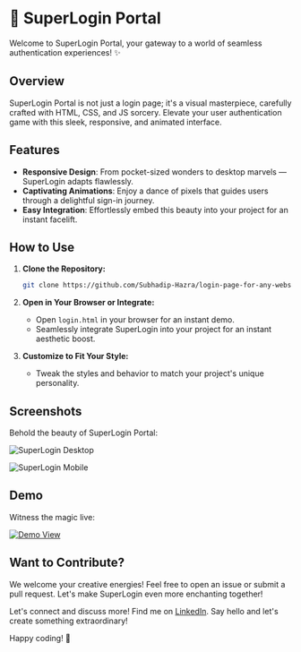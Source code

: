 # 🚀 SuperLogin Portal

Welcome to SuperLogin Portal, your gateway to a world of seamless authentication experiences! ✨

## Overview

SuperLogin Portal is not just a login page; it's a visual masterpiece, carefully crafted with HTML, CSS, and JS sorcery. Elevate your user authentication game with this sleek, responsive, and animated interface.

## Features

- **Responsive Design**: From pocket-sized wonders to desktop marvels — SuperLogin adapts flawlessly.
- **Captivating Animations**: Enjoy a dance of pixels that guides users through a delightful sign-in journey.
- **Easy Integration**: Effortlessly embed this beauty into your project for an instant facelift.

## How to Use

1. **Clone the Repository:**
   ```bash
   git clone https://github.com/Subhadip-Hazra/login-page-for-any-website.git
   ```

2. **Open in Your Browser or Integrate:**
   - Open `login.html` in your browser for an instant demo.
   - Seamlessly integrate SuperLogin into your project for an instant aesthetic boost.

3. **Customize to Fit Your Style:**
   - Tweak the styles and behavior to match your project's unique personality.

## Screenshots

Behold the beauty of SuperLogin Portal:

![SuperLogin Desktop]([https://github.com/Subhadip-Hazra/login-page-for-any-website/blob/main/Screenshot%20(2488).png](https://github.com/Subhadip-Hazra/login-page-for-any-website/blob/436b6530a17dab62aed49791abcf9f053f1a482a/Screenshot%20(2488).png))

![SuperLogin Mobile](https://github.com/Subhadip-Hazra/login-page-for-any-website/blob/main/Screenshot%20(2489).png)

## Demo

Witness the magic live:

[![Demo View](https://img.shields.io/badge/Demo-View%20Live-blue)](https://subhadip-hazra.github.io/login-page-for-any-website/login.html)

## Want to Contribute?

We welcome your creative energies! Feel free to open an issue or submit a pull request. Let's make SuperLogin even more enchanting together!

Let's connect and discuss more! Find me on [LinkedIn](https://www.linkedin.com/in/subhadiphazra). Say hello and let's create something extraordinary!

Happy coding! 🚀
